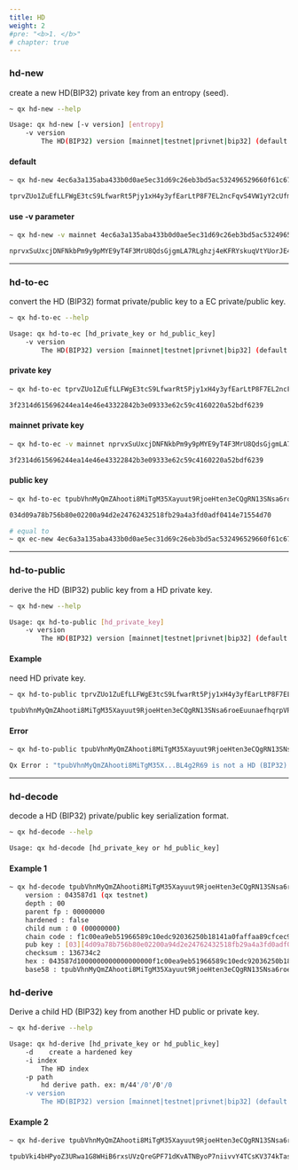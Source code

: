 ```yaml
---
title: HD
weight: 2
#pre: "<b>1. </b>"
# chapter: true
---
```


### hd-new

create a new HD(BIP32) private key from an entropy (seed).

```bash
~ qx hd-new --help

Usage: qx hd-new [-v version] [entropy]
    -v version
        The HD(BIP32) version [mainnet|testnet|privnet|bip32] (default testnet)
```

#### default

```bash
~ qx hd-new 4ec6a3a135aba433b0d0ae5ec31d69c26eb3bd5ac532496529660f61c674d99e

tprvZUo1ZuEfLLFWgE3tcS9LfwarRt5Pjy1xH4y3yfEarLtP8F7EL2ncFqvS4VW1yY2cUfmA94c9pg563PHGbzS8w96pzGJUu2pipGgckRgnvL7
```

#### use -v parameter

```bash
~ qx hd-new -v mainnet 4ec6a3a135aba433b0d0ae5ec31d69c26eb3bd5ac532496529660f61c674d99e

nprvxSuUxcjDNFNkbPm9y9pMYE9yT4F3MrU8QdsGjgmLA7RLghzj4eKFRYskuqVtYUorJE4iUej8BwgXReSV6kTwNsZKP6iwT5iMCVqiMsUKJwz
```

---

### hd-to-ec

convert the HD (BIP32) format private/public key to a EC private/public key.

```bash
~ qx hd-to-ec --help

Usage: qx hd-to-ec [hd_private_key or hd_public_key]
    -v version
        The HD(BIP32) version [mainnet|testnet|privnet|bip32] (default testnet)
```

#### private key

```bash
~ qx hd-to-ec tprvZUo1ZuEfLLFWgE3tcS9LfwarRt5Pjy1xH4y3yfEarLtP8F7EL2ncFqvS4VW1yY2cUfmA94c9pg563PHGbzS8w96pzGJUu2pipGgckRgnvL7

3f2314d615696244ea14e46e43322842b3e09333e62c59c4160220a52bdf6239
```

#### mainnet private key

```bash
~ qx hd-to-ec -v mainnet nprvxSuUxcjDNFNkbPm9y9pMYE9yT4F3MrU8QdsGjgmLA7RLghzj4eKFRYskuqVtYUorJE4iUej8BwgXReSV6kTwNsZKP6iwT5iMCVqiMsUKJwz

3f2314d615696244ea14e46e43322842b3e09333e62c59c4160220a52bdf6239
```

#### public key

```bash
~ qx hd-to-ec tpubVhnMyQmZAhooti8MiTgM35Xayuut9RjoeHten3eCQgRN13SNsa6roeEuunaefhqrpVPoxKTxpjuGpsWSTjFeoq9L3kgcwntCbHHBL4g2R69

034d09a78b756b80e02200a94d2e24762432518fb29a4a3fd0adf0414e71554d70

# equal to
~ qx ec-new 4ec6a3a135aba433b0d0ae5ec31d69c26eb3bd5ac532496529660f61c674d99e | qx ec-to-public
```

---

### hd-to-public

derive the HD (BIP32) public key from a HD private key.

```bash
~ qx hd-new --help

Usage: qx hd-to-public [hd_private_key]
    -v version
        The HD(BIP32) version [mainnet|testnet|privnet|bip32] (default testnet)
```

#### Example

need HD private key.

```bash
~ qx hd-to-public tprvZUo1ZuEfLLFWgE3tcS9LfwarRt5Pjy1xH4y3yfEarLtP8F7EL2ncFqvS4VW1yY2cUfmA94c9pg563PHGbzS8w96pzGJUu2pipGgckRgnvL7

tpubVhnMyQmZAhooti8MiTgM35Xayuut9RjoeHten3eCQgRN13SNsa6roeEuunaefhqrpVPoxKTxpjuGpsWSTjFeoq9L3kgcwntCbHHBL4g2R69
```

#### Error

```bash
~ qx hd-to-public tpubVhnMyQmZAhooti8MiTgM35Xayuut9RjoeHten3eCQgRN13SNsa6roeEuunaefhqrpVPoxKTxpjuGpsWSTjFeoq9L3kgcwntCbHHBL4g2R69

Qx Error : "tpubVhnMyQmZAhooti8MiTgM35X...BL4g2R69 is not a HD (BIP32) private key"
```

---

### hd-decode

decode a HD (BIP32) private/public key serialization format.

```bash
~ qx hd-decode --help

Usage: qx hd-decode [hd_private_key or hd_public_key]
```

#### Example 1

```bash
~ qx hd-decode tpubVhnMyQmZAhooti8MiTgM35Xayuut9RjoeHten3eCQgRN13SNsa6roeEuunaefhqrpVPoxKTxpjuGpsWSTjFeoq9L3kgcwntCbHHBL4g2R69
    version : 043587d1 (qx testnet)
    depth : 00
    parent fp : 00000000
    hardened : false
    child num : 0 (00000000)
    chain code : f1c00ea9eb51966589c10edc92036250b18141a0faffaa89cfcec91de12eaa9c
    pub key : [03][4d09a78b756b80e02200a94d2e24762432518fb29a4a3fd0adf0414e71554d70] y=odd
    checksum : 136734c2
    hex : 043587d1000000000000000000f1c00ea9eb51966589c10edc92036250b18141a0faffaa89cfcec91de12eaa9c034d09a78b756b80e02200a94d2e24762432518fb29a4a3fd0adf0414e71554d70136734c2
    base58 : tpubVhnMyQmZAhooti8MiTgM35Xayuut9RjoeHten3eCQgRN13SNsa6roeEuunaefhqrpVPoxKTxpjuGpsWSTjFeoq9L3kgcwntCbHHBL4g2R69
```

### hd-derive

Derive a child HD (BIP32) key from another HD public or private key.

```bash
~ qx hd-derive --help

Usage: qx hd-derive [hd_private_key or hd_public_key] 
    -d    create a hardened key
    -i index
        The HD index
    -p path
        hd derive path. ex: m/44'/0'/0'/0
    -v version
        The HD(BIP32) version [mainnet|testnet|privnet|bip32] (default testnet)
```

#### Example 2

```bash
~ qx hd-derive tpubVhnMyQmZAhooti8MiTgM35Xayuut9RjoeHten3eCQgRN13SNsa6roeEuunaefhqrpVPoxKTxpjuGpsWSTjFeoq9L3kgcwntCbHHBL4g2R69

tpubVki4bHPyoZ3URwa1G8WHiB6rxsUVzQreGPF71dKvATNByoP7niivvY4TCsKV374kTas45z6G1ZygNBj1sJo8vRcsDogp7Fb1XnmQtwLAibU
```

